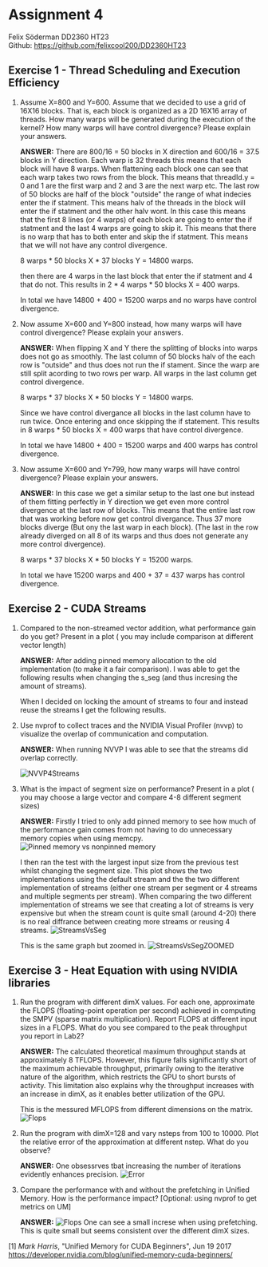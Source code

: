# Assignment 4

Felix Söderman DD2360 HT23\
Github: https://github.com/felixcool200/DD2360HT23

## Exercise 1 -  Thread Scheduling and Execution Efficiency 


1. Assume X=800 and Y=600. Assume that we decided to use a grid of 16X16 blocks. That is, each block is organized as a 2D 16X16 array of threads. How many warps will be generated during the execution of the kernel? How many warps will have control divergence? Please explain your answers.

    **ANSWER:**
    There are 800/16 = 50 blocks in X direction and 600/16 = 37.5 blocks in Y direction. Each warp is 32 threads this means that each block will have 8 warps. When flattening each block one can see that each warp takes two rows from the block. This means that threadId.y = 0 and 1 are the first warp and 2 and 3 are the next warp etc. The last row of 50 blocks are half of the block "outside" the range of what indecies enter the if statment. This means halv of the threads in the block will enter the if statment and the other halv wont. In this case this means that the first 8 lines (or 4 warps) of each block are going to enter the if statment and the last 4 warps are going to skip it. This means that there is no warp that has to both enter and skip the if statment. This means that we will not have any control divergence.

    8 warps \* 50 blocks X \* 37 blocks Y = 14800 warps.

    then there are 4 warps in the last block that enter the if statment and 4 that do not. This results in 2 \* 4 warps \* 50 blocks X = 400 warps.

    In total we have 14800 + 400 = 15200 warps and no warps have control divergence.

2. Now assume X=600 and Y=800 instead, how many warps will have control divergence? Please explain your answers.

    **ANSWER:**
    When flipping X and Y there the splitting of blocks into warps does not go as smoothly. The last column of 50 blocks halv of the each row is "outside" and thus does not run the if stament. Since the warp are still split acording to two rows per warp. All warps in the last column get control divergence. 

    8 warps \* 37 blocks X \* 50 blocks Y = 14800 warps.
    
    Since we have control divergance all blocks in the last column have to run twice. Once entering and once skipping the if statement. This results in 8 warps \* 50 blocks X = 400 warps that have control divergence.

    In total we have 14800 + 400 = 15200 warps and 400 warps has control divergence.

3. Now assume X=600 and Y=799, how many warps will have control divergence? Please explain your answers.

    **ANSWER:**
    In this case we get a similar setup to the last one but instead of them fitting perfectly in Y direction we get even more control divergence at the last row of blocks. This means that the entire last row that was working before now get control divergance. Thus 37 more blocks diverge (But ony the last warp in each block). (The last in the row already diverged on all 8 of its warps and thus does not generate any more control divergence). 

    8 warps \* 37 blocks X \* 50 blocks Y = 15200 warps.

    In total we have 15200 warps and 400 + 37 = 437 warps has control divergence.


## Exercise 2 - CUDA Streams
1. Compared to the non-streamed vector addition, what performance gain do you get? Present in a plot ( you may include comparison at different vector length)

    **ANSWER:**
    After adding pinned memory allocation to the old implementation (to make it a fair comparison). I was able to get the following results when changing the s_seg (and thus incresing the amount of streams).

    When I decided on locking the amount of streams to four and instead reuse the streams I get the following results.

    

2. Use nvprof to collect traces and the NVIDIA Visual Profiler (nvvp) to visualize the overlap of communication and computation.

    **ANSWER:**
    When running NVVP I was able to see that the streams did overlap correctly.

    ![NVVP4Streams](nvvp4Streams.png)

3. What is the impact of segment size on performance? Present in a plot ( you may choose a large vector and compare 4-8 different segment sizes)

    **ANSWER:**
    Firstly I tried to only add pinned memory to see how much of the performance gain comes from not having to do unnecessary memory copies when using memcpy.
    ![Pinned memory vs nonpinned memory](pinnedVnoPinned.png)

    I then ran the test with the largest input size from the previous test whilst changing the segment size. This plot shows the two implementations using the default stream and the the two different implementation of streams (either one stream per segment or 4 streams and multiple segments per stream). When comparing the two different implementation of streams we see that creating a lot of streams is very expensive but when the stream count is quite small (around 4-20) there is no real diffrance between creating more streams or reusing 4 streams.
    ![StreamsVsSeg](streams.png)

    This is the same graph but zoomed in.
    ![StreamsVsSegZOOMED](streamsZoomed.png)

## Exercise 3 - Heat Equation with using NVIDIA libraries

1. Run the program with different dimX values. For each one, approximate the FLOPS (floating-point operation per second) achieved in computing the SMPV (sparse matrix multiplication). Report FLOPS at different input sizes in a FLOPS. What do you see compared to the peak throughput you report in Lab2?
    
    **ANSWER:**
    The calculated theoretical maximum throughput stands at approximately 8 TFLOPS. However, this figure falls significantly short of the maximum achievable throughput, primarily owing to the iterative nature of the algorithm, which restricts the GPU to short bursts of activity. This limitation also explains why the throughput increases with an increase in dimX, as it enables better utilization of the GPU.

    This is the messured MFLOPS from different dimensions on the matrix.
    ![Flops](flops.png)


2. Run the program with dimX=128 and vary nsteps from 100 to 10000. Plot the relative error of the approximation at different nstep. What do you observe?

    **ANSWER:**
    One obsessrves tbat increasing the number of iterations evidently enhances precision.
    ![Error](error.png)


3. Compare the performance with and without the prefetching in Unified Memory. How is the performance impact? [Optional: using nvprof to get metrics on UM]

    **ANSWER:**
    ![Flops](flopsPREvNOT.png) 
    One can see a small increse when using prefetching. This is quite small but seems consistent over the different dimX sizes.

[1] _Mark Harris_, "Unified Memory for CUDA Beginners", Jun 19 2017
 https://developer.nvidia.com/blog/unified-memory-cuda-beginners/
